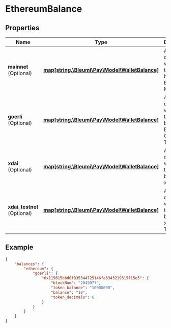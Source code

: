 # EthereumBalance

## Properties

Name | Type | Description | Notes
------------ | ------------- | ------------- | -------------
**mainnet** <br> (Optional)| [**map[string,\Bleumi\Pay\Model\WalletBalance]**](WalletBalance.md) | A dictionary which gives the token balances in Ethereum MainNet |
**goerli** <br> (Optional)| [**map[string,\Bleumi\Pay\Model\WalletBalance]**](WalletBalance.md) | A dictionary which gives the token balances in Ethereum Goerli TestNet |
**xdai** <br> (Optional)| [**map[string,\Bleumi\Pay\Model\WalletBalance]**](WalletBalance.md) | A dictionary which gives the token balances in xDAI |
**xdai_testnet** <br> (Optional)| [**map[string,\Bleumi\Pay\Model\WalletBalance]**](WalletBalance.md) | A dictionary which gives the token balances in xDAI TestNet |

## Example

```json
{
    "balances": {
        "ethereum": {
            "goerli": {
                "0x115615dbd0f835344725146fa6343219315f15e5": {
                    "blockNum": "2049977",
                    "token_balance": "10000000",
                    "balance": "10",
                    "token_decimals": 6
                }
            }
        }
    }
}
```

